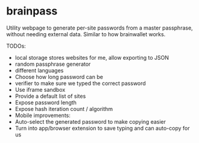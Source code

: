 brainpass
=========

Utility webpage to generate per-site passwords from a master passphrase, without needing external data. Similar to how brainwallet works.

TODOs:
- local storage stores websites for me, allow exporting to JSON
- random passphrase generator
 - different languages
 - Choose how long password can be
- verifier to make sure we typed the correct password
- Use iframe sandbox
- Provide a default list of sites
- Expose password length
- Expose hash iteration count / algorithm
- Mobile improvements:
 - Auto-select the generated password to make copying easier
- Turn into app/browser extension to save typing and can auto-copy for us
